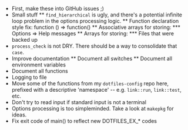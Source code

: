 * First, make these into GitHub issues ;)
* Small stuff
** `find_hierarchical` is ugly, and there's a potential infinite loop problem
   in the options processing logic.
** Function declaration style fix: function () => function()
** Associative arrays for storing:
*** Options => Help messages
** Arrays for storing:
*** Files that were backed up
* `process_check` is not DRY.  There should be a way to consolidate that
  `case`.
* Improve documentation
** Document all switches
** Document all environment variables
* Document all functions
* Logging to file
* Move some of the functions from my `dotfiles-config` repo here, prefixed with
  a descriptive 'namespace' -- e.g. `link::run`, `link::test`, etc.
* Don't try to read input if standard input is not a terminal
* Options processing is too simpleminded.  Take a look at `makepkg` for ideas.
* Fix exit code of main() to reflect new DOTFILES_EX_* codes

